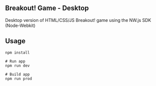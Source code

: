 ## Breakout! Game - Desktop

Desktop version of HTML/CSS/JS Breakout! game using the NW.js SDK (Node-Webkit)

## Usage

```
npm install

# Run app
npm run dev

# Build app
npm run prod
```
